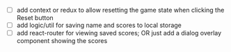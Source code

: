 - [ ] add context or redux to allow resetting the game state when clicking the Reset button
- [ ] add logic/util for saving name and scores to local storage
- [ ] add react-router for viewing saved scores; OR just add a dialog overlay component showing the scores

